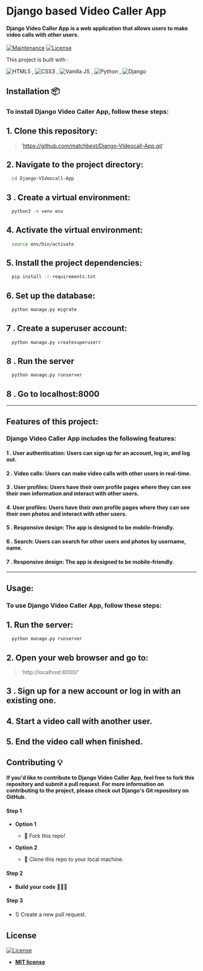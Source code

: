 

# Django based  Video Caller App


#### Django Video Caller App is a web application that allows users to make video calls with other users.
> 

[![Maintenance](https://img.shields.io/badge/maintained-yes-green.svg)](https://github.com/rajaprerak/MusicPlayer/commits/master)
[![License](http://img.shields.io/:license-mit-blue.svg?style=flat-square)](http://badges.mit-license.org)

This project is built with :

![HTML5](https://www.w3.org/html/logo/downloads/HTML5_Logo_64.png) , ![CSS3](https://upload.wikimedia.org/wikipedia/commons/thumb/d/d5/CSS3_logo_and_wordmark.svg/48px-CSS3_logo_and_wordmark.svg.png) , ![Vanilla JS](https://upload.wikimedia.org/wikipedia/commons/thumb/9/99/Unofficial_JavaScript_logo_2.svg/64px-Unofficial_JavaScript_logo_2.svg.png) , ![Python](https://www.quintagroup.com/++theme++quintagroup-theme/images/logo_python_section.png) , ![Django](https://www.quintagroup.com/++theme++quintagroup-theme/images/logo_django_section.png)



## Installation 📦
### To install Django Video Caller App, follow these steps:
## 1. Clone this repository:
>'https://github.com/matchbest/Django-VIdeocall-App.git'
## 2. Navigate to the project directory:

```bash
  cd Django-VIdeocall-App
```
## 3 . Create a virtual environment:
```bash
  python3 -m venv env
```
## 4. Activate the virtual environment:
```bash
  source env/bin/activate
```
## 5. Install the project dependencies:
```bash
  pip install -r requirements.txt
```
## 6. Set up the database:
```bash
  python manage.py migrate

```
## 7 . Create a superuser account:
```bash
  python manage.py createsuperuserr
```
## 8 . Run the server
```bash
  python manage.py runserver
```
## 8 . Go to localhost:8000
---

## Features of this project:

### Django Video Caller App includes the following features:

#### 1 . User authentication: Users can sign up for an account, log in, and log out.
#### 2 . Video calls: Users can make video calls with other users in real-time.
#### 3 . User profiles: Users have their own profile pages where they can see their own information and interact with other users.
#### 4. User profiles: Users have their own profile pages where they can see their own photos and interact with other users.
#### 5 . Responsive design: The app is designed to be mobile-friendly.
#### 6 . Search: Users can search for other users and photos by username, name.
#### 7 . Responsive design: The app is designed to be mobile-friendly.
---

## Usage:
### To use Django Video Caller App, follow these steps:
## 1. Run the server:

```bash
  python manage.py runserver
```

## 2. Open your web browser and go to:
>'http://localhost:8000/'
## 3 . Sign up for a new account or log in with an existing one.

## 4. Start a video call with another user.

## 5. End the video call when finished.





## Contributing 💡

#### If you'd like to contribute to Django Video Caller App, feel free to fork this repository and submit a pull request. For more information on contributing to the project, please check out Django's Git repository on GitHub.


#### Step 1

- **Option 1**
    - 🍴 Fork this repo!

- **Option 2**
    - 👯 Clone this repo to your local machine.


#### Step 2

- **Build your code** 🔨🔨🔨

#### Step 3

- 🔃 Create a new pull request.

## License
[![License](http://img.shields.io/:license-mit-blue.svg?style=flat-square)](http://badges.mit-license.org)

- **[MIT license](http://opensource.org/licenses/mit-license.php)**
